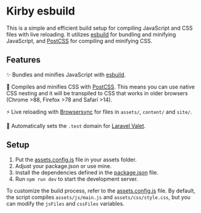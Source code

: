 # Kirby esbuild

This is a simple and efficient build setup for compiling JavaScript and CSS files with live reloading. It utilizes [esbuild](https://esbuild.github.io/) for bundling and minifying JavaScript, and [PostCSS](https://github.com/postcss/postcss) for compiling and minifying CSS.

## Features

✨ Bundles and minifies JavaScript with [esbuild](https://esbuild.github.io/).

🎨 Compiles and minifies CSS with [PostCSS](https://github.com/postcss/postcss). This means you can use native CSS nesting and it will be transpiled to CSS that works in older browsers (Chrome >88, Firefox >78 and Safari >14).

⚡ Live reloading with [Browsersync](https://browsersync.io/) for files in `assets/`, `content/` and `site/`.

🐘 Automatically sets the `.test` domain for [Laravel Valet](https://github.com/laravel/valet).

## Setup

1. Put the [assets.config.js](assets/assets.config.js) file in your assets folder.
2. Adjust your package.json or use mine.
3. Install the dependencies defined in the [package.json](package.json) file.
4. Run `npm run dev` to start the development server.

To customize the build process, refer to the [assets.config.js](assets/assets.config.js) file. By default, the script compiles `assets/js/main.js` and `assets/css/style.css`, but you can modify the `jsFiles` and `cssFiles` variables.